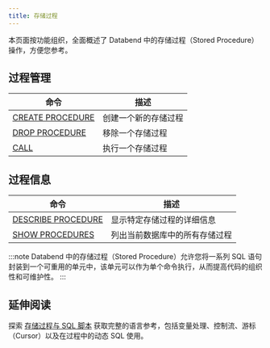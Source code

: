 ```yaml
---
title: 存储过程
---
```


本页面按功能组织，全面概述了 Databend 中的存储过程（Stored Procedure）操作，方便您参考。

## 过程管理

| 命令 | 描述 |
|---------|-------------|
| [CREATE PROCEDURE](create-procedure.md) | 创建一个新的存储过程 |
| [DROP PROCEDURE](drop-procedure.md) | 移除一个存储过程 |
| [CALL](call-procedure.md) | 执行一个存储过程 |

## 过程信息

| 命令 | 描述 |
|---------|-------------|
| [DESCRIBE PROCEDURE](desc-procedure.md) | 显示特定存储过程的详细信息 |
| [SHOW PROCEDURES](show-procedures.md) | 列出当前数据库中的所有存储过程 |

:::note
Databend 中的存储过程（Stored Procedure）允许您将一系列 SQL 语句封装到一个可重用的单元中，该单元可以作为单个命令执行，从而提高代码的组织性和可维护性。
:::

## 延伸阅读

探索 [存储过程与 SQL 脚本](/sql/stored-procedure-scripting/) 获取完整的语言参考，包括变量处理、控制流、游标（Cursor）以及在过程中的动态 SQL 使用。